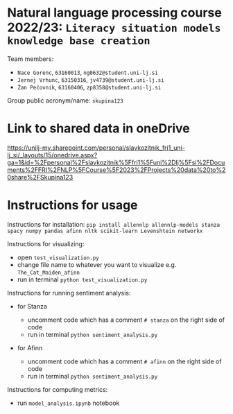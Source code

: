 # Natural language processing course 2022/23: `Literacy situation models knowledge base creation`

Team members:
 * `Nace Gorenc`, `63160013`, `ng0632@student.uni-lj.si`
 * `Jernej Vrhunc`, `63150316`, `jv4739@student.uni-lj.si`
 * `Žan Pečovnik`, `63160406`, `zp8358@student.uni-lj.si`
 
Group public acronym/name: `skupina123`

# Link to shared data in oneDrive
https://unilj-my.sharepoint.com/personal/slavkozitnik_fri1_uni-lj_si/_layouts/15/onedrive.aspx?ga=1&id=%2Fpersonal%2Fslavkozitnik%5Ffri1%5Funi%2Dlj%5Fsi%2FDocuments%2FFRI%2FNLP%5FCourse%5F2023%2FProjects%20data%20to%20share%2FSkupina123

# Instructions for usage  
Instructions for installation:
`pip install allennlp allennlp-models stanza spacy numpy pandas afinn nltk scikit-learn Levenshtein networkx`

Instructions for visualizing:
- open `test_visualization.py`
- change file name to whatever you want to visualize e.g. `The_Cat_Maiden_afinn`
- run in terminal `python test_visualization.py`

Instructions for running sentiment analysis:
- for Stanza
    - uncomment code which has a comment `# stanza` on the right side of code
    - run in terminal `python sentiment_analysis.py`

- for Afinn
    - uncomment code which has a comment `# afinn` on the right side of code
    - run in terminal `python sentiment_analysis.py`

Instructions for computing metrics:
- run `model_analysis.ipynb` notebook
